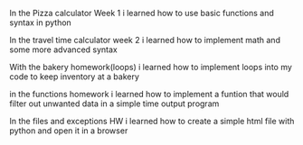 In the Pizza calculator Week 1 i learned how to use basic functions and syntax in python

In the travel time calculator week 2 i learned how to implement math and some more advanced syntax 

With the bakery homework(loops) i learned how to implement loops into my code to keep inventory at a bakery

in the functions homework i learned how to implement a funtion that would filter out unwanted data in a simple time output program

In the files and exceptions HW i learned how to create a simple html file with python and open it in a browser

